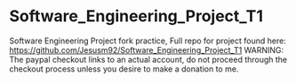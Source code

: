 # Software_Engineering_Project_T1
Software Engineering Project fork practice, 
Full repo for project found here: 
https://github.com/Jesusm92/Software_Engineering_Project_T1
WARNING: The paypal checkout links to an actual account, do not proceed through the checkout process unless you desire to make a donation to me.  
